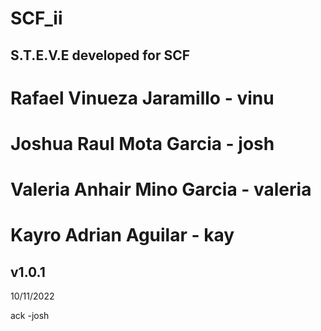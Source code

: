 # SCF_ii
S.T.E.V.E developed for SCF
-------------------------------------
# Rafael Vinueza Jaramillo - vinu
# Joshua Raul Mota Garcia - josh
# Valeria Anhair Mino Garcia - valeria
# Kayro Adrian Aguilar - kay
v1.0.1
-------------------------------------

10/11/2022

ack -josh
